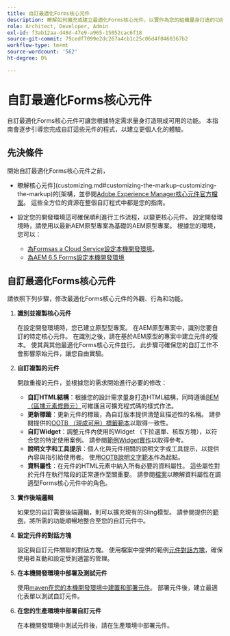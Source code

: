 ```yaml
---
title: 自訂最適化Forms核心元件
description: 瞭解如何擴充或建立最適化Forms核心元件，以實作為您的組織量身打造的功能。
role: Architect, Developer, Admin
exl-id: f3ab12aa-d48d-47e9-a965-15052cac6f18
source-git-commit: 79cedf7099e2dc267a4cb1c25c06d4f0460367b2
workflow-type: tm+mt
source-wordcount: '562'
ht-degree: 0%

---
```


# 自訂最適化Forms核心元件

自訂最適化Forms核心元件可讓您根據特定需求量身打造現成可用的功能。 本指南會逐步引導您完成自訂這些元件的程式，以建立更個人化的體驗。

## 先決條件

開始自訂最適化Forms核心元件之前，

* 瞭解核心元件](customizing.md#customizing-the-markup-customizing-the-markup)的[架構，並參閱[Adobe Experience Manager核心元件官方檔案](customizing.md)。 這些全方位的資源在整個自訂程式中都是您的指南。
* 設定您的開發環境這可確保順利進行工作流程，以變更核心元件。 設定開發環境時，請使用以最新AEM原型專案為基礎的AEM原型專案。 根據您的環境，您可以：

   * [為Formsas a Cloud Service設定本機開發環境](https://experienceleague.adobe.com/docs/experience-manager-cloud-service/content/forms/setup-configure-migrate/setup-local-development-environment.html)。
   * [為AEM 6.5 Forms設定本機開發環境](https://experienceleague.adobe.com/docs/experience-manager-learn/foundation/development/set-up-a-local-aem-development-environment.html)

## 自訂最適化Forms核心元件

請依照下列步驟，修改最適化Forms核心元件的外觀、行為和功能。

1. **識別並複製核心元件**

   在設定開發環境時，您已建立原型型專案。 在AEM原型專案中，識別您要自訂的特定核心元件。 在識別之後，請在基於AEM原型的專案中建立元件的復本。 使其與其他最適化Forms核心元件並行。 此步驟可確保您的自訂工作不會影響原始元件，讓您自由實驗。

1. **自訂複製的元件**

   開啟重複的元件，並根據您的需求開始進行必要的修改：

   * **自訂HTML結構**：根據您的設計需求量身打造HTML結構，同時遵循[BEM （區塊元素修飾元）](https://github.com/adobe/aem-core-wcm-components/wiki/css-coding-conventions)可維護且可擴充程式碼的樣式作法。
   * **更新標籤**：更新元件的標籤，為自訂版本提供清楚且描述性的名稱。 請參閱提供的[OOTB （現成可用）標籤範本](https://github.com/adobe/aem-core-forms-components/blob/master/ui.af.apps/src/main/content/jcr_root/apps/core/fd/components/af-commons/v1/fieldTemplates/label.html)以取得一致性。
   * **自訂Widget**：調整元件內使用的Widget （下拉選單、核取方塊），以符合您的特定使用案例。 請參閱[範例Widget實作](https://github.com/adobe/aem-core-forms-components/blob/master/ui.af.apps/src/main/content/jcr_root/apps/core/fd/components/form/textinput/v1/textinput/textinput.html)以取得參考。
   * **說明文字和工具提示**：個人化與元件相關的說明文字或工具提示，以提供內容與指引給使用者。 使用[OOTB說明文字範本](https://github.com/adobe/aem-core-forms-components/blob/master/ui.af.apps/src/main/content/jcr_root/apps/core/fd/components/af-commons/v1/fieldTemplates/questionMark.html)作為起點。
   * **資料屬性**：在元件的HTML元素中納入所有必要的資料屬性。 這些屬性對於元件在執行階段的正常運作至關重要。 請參閱[檔案](https://github.com/adobe/aem-core-forms-components/tree/master/ui.af.apps/src/main/content/jcr_root/apps/core/fd/components/form/textinput/v1/textinput)以瞭解資料屬性在調適型Forms核心元件中的角色。

1. **實作後端邏輯**

   如果您的自訂需要後端邏輯，則可以擴充現有的Sling模型。 請參閱提供的[範例](https://github.com/adobe/aem-core-forms-components/blob/master/bundles/af-core/src/main/java/com/adobe/cq/forms/core/components/internal/models/v1/form/TextInputImpl.java)，將所需的功能順暢地整合至您的自訂元件中。

1. **設定元件的對話方塊**

   設定與自訂元件關聯的對話方塊。 使用檔案中提供的範例[元件對話方塊](https://github.com/adobe/aem-core-forms-components/blob/master/ui.af.apps/src/main/content/jcr_root/apps/core/fd/components/form/textinput/v1/textinput/_cq_dialog/.content.xml)，確保使用者互動和設定受到適當的管理。

1. **在本機開發環境中部署及測試元件**

   使用[maven在您的本機開發環境中建置和部署元件](https://experienceleague.adobe.com/docs/experience-manager-core-components/using/developing/archetype/using.html#building-and-installing)。 部署元件後，建立最適化表單以測試自訂元件。

1. **在您的生產環境中部署自訂元件**

   在本機開發環境中測試元件後，請在生產環境中部署元件。
